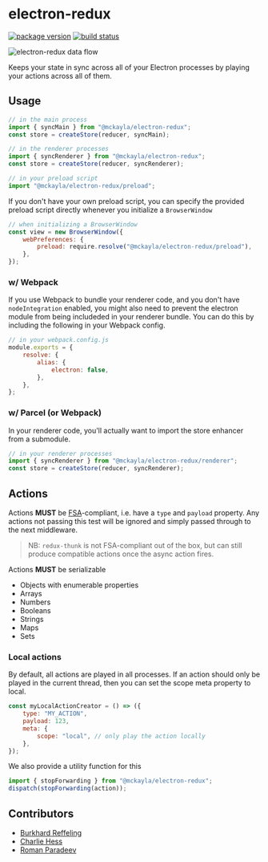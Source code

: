 # electron-redux

[![package version](https://mckay.la/vbadge/@mckayla%2Felectron-redux/afbdf7)](https://npmjs.com/package/@mckayla/electron-redux)
[![build status](https://github.com/partheseas/electron-redux/workflows/main/badge.svg)](https://github.com/partheseas/electron-redux/actions)

![electron-redux data flow](https://cloud.githubusercontent.com/assets/307162/20675737/385ce59e-b585-11e6-947e-3867e77c783d.png)

Keeps your state in sync across all of your Electron processes by playing your
actions across all of them.

## Usage

```javascript
// in the main process
import { syncMain } from "@mckayla/electron-redux";
const store = createStore(reducer, syncMain);
```

```javascript
// in the renderer processes
import { syncRenderer } from "@mckayla/electron-redux";
const store = createStore(reducer, syncRenderer);
```

```javascript
// in your preload script
import "@mckayla/electron-redux/preload";
```

If you don't have your own preload script, you can specify the provided preload
script directly whenever you initialize a `BrowserWindow`

```javascript
// when initializing a BrowserWindow
const view = new BrowserWindow({
	webPreferences: {
		preload: require.resolve("@mckayla/electron-redux/preload"),
	},
});
```

### w/ Webpack

If you use Webpack to bundle your renderer code, and you don't have `nodeIntegration`
enabled, you might also need to prevent the electron module from being includeded in
your renderer bundle. You can do this by including the following in your Webpack config.

```javascript
// in your webpack.config.js
module.exports = {
	resolve: {
		alias: {
			electron: false,
		},
	},
};
```

### w/ Parcel (or Webpack)

In your renderer code, you'll actually want to import the store enhancer from a submodule.

```javascript
// in your renderer processes
import { syncRenderer } from "@mckayla/electron-redux/renderer";
const store = createStore(reducer, syncRenderer);
```

## Actions

Actions **MUST** be [FSA](https://github.com/acdlite/flux-standard-action#example)-compliant,
i.e. have a `type` and `payload` property. Any actions not passing this test will
be ignored and simply passed through to the next middleware.

> NB: `redux-thunk` is not FSA-compliant out of the box, but can still produce compatible actions once the async action fires.

Actions **MUST** be serializable

-   Objects with enumerable properties
-   Arrays
-   Numbers
-   Booleans
-   Strings
-   Maps
-   Sets

### Local actions

By default, all actions are played in all processes. If an action should only be
played in the current thread, then you can set the scope meta property to local.

```javascript
const myLocalActionCreator = () => ({
	type: "MY_ACTION",
	payload: 123,
	meta: {
		scope: "local", // only play the action locally
	},
});
```

We also provide a utility function for this

```javascript
import { stopForwarding } from "@mckayla/electron-redux";
dispatch(stopForwarding(action));
```

## Contributors

-   [Burkhard Reffeling](https://github.com/hardchor)
-   [Charlie Hess](https://github.com/CharlieHess)
-   [Roman Paradeev](https://github.com/sameoldmadness)
